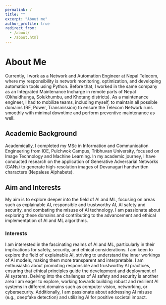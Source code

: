 ```yaml
---
permalink: /
title: ""
excerpt: "About me"
author_profile: true
redirect_from: 
  - /about/
  - /about.html
---
```

# About Me

Currently, I work as a Network and Automation Engineer at Nepal Telecom, where my responsibility is network monitoring, optimization, and developing automation tools using Python. Before that, I worked in the same company as an Integrated Maintenance Incharge in remote parts of Nepal (Okhaldhunga, Solukhumbu, and Khotang districts). As a maintenance engineer, I had to mobilize teams, including myself, to maintain all possible domains (RF, Power, Transmission) to ensure the Telecom Network runs smoothly with minimal downtime and perform preventive maintenance as well.

## Academic Background

Academically, I completed my MSc in Information and Communication Engineering from IOE, Pulchwok Campus, Tribhuvan University, focused on Image Technology and Machine Learning. In my academic journey, I have conducted research on the application of Generative Adversarial Networks (GANs) to generate high-resolution images of Devanagari handwritten characters (Nepalese Alphabets).

## Aim and Interests

My aim is to explore deeper into the field of AI and ML, focusing on areas such as explainable AI, responsible and trustworthy AI, AI safety and security, and combating the misuse of AI technology. I am passionate about exploring these domains and contributing to the advancement and ethical implementation of AI and ML algorithms.

### Interests

I am interested in the fascinating realms of AI and ML, particularly in their implications for safety, security, and ethical considerations. I am keen to explore the field of explainable AI, striving to understand the inner workings of AI models, making them more transparent and interpretable. I am enthusiastic about promoting responsible and trustworthy AI practices, ensuring that ethical principles guide the development and deployment of AI systems. Delving into the challenges of AI safety and security is another area I am eager to explore, working towards building robust and resilient AI systems in different domains such as computer vision, networking, or cybersecurity. Additionally, I am passionate about addressing AI misuse (e.g., deepfake detection) and utilizing AI for positive societal impact.

